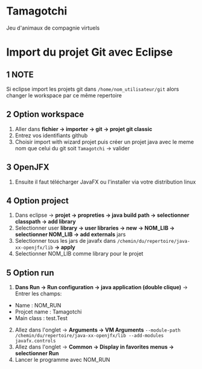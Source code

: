 # Tamagotchi
Jeu d'animaux de compagnie virtuels

# Import du projet Git avec Eclipse

## 1 NOTE
Si eclipse import les projets git dans `/home/nom_utilisateur/git`
alors changer le workspace par ce même repertoire

## 2 Option workspace
1. Aller dans **fichier -> importer -> git -> projet git classic**
2. Entrez vos identifiants github
3. Choisir import with wizard projet puis créer un projet java avec le meme nom que celui du git soit `Tamagotchi` -> valider

## 3 OpenJFX
1. Ensuite il faut télécharger JavaFX ou l'installer via votre distribution linux

## 4 Option project
1. Dans eclipse -> **projet -> propreties -> java build path -> selectionner classpath -> add library**
2. Selectionner user **library -> user libraries -> new -> NOM_LIB -> selectionner NOM_LIB -> add externals** jars
3. Selectionner tous les jars de javafx dans `/chemin/du/repertoire/java-xx-openjfx/lib` **-> apply**
4. Selectionner NOM_LIB comme library pour le projet

## 5 Option run
1. **Dans Run -> Run configuration -> java application (double clique)** -> Entrer les champs:
  - Name : NOM_RUN
  - Projcet name : Tamagotchi
  - Main class : test.Test

2. Allez dans l'onglet -> **Arguments -> VM Arguments**
  `--module-path /chemin/du/repertoire/java-xx-openjfx/lib --add-modules javafx.controls`
3. Allez dans l'onglet -> **Common -> Display in favorites menus -> selectionner Run**
5. Lancer le programme avec NOM_RUN
